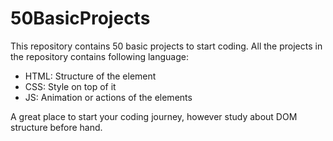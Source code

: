 # 50BasicProjects
This repository contains 50 basic projects to start coding.
All the projects in the repository contains following language:

- HTML: Structure of the element
- CSS: Style on top of it
- JS: Animation or actions of the elements

A great place to start your coding journey, however study about DOM structure before hand.
